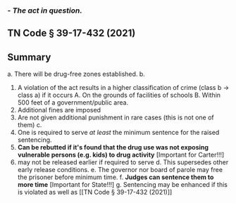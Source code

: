 ### *- The act in question.*

## TN Code § 39-17-432 (2021) 
## Summary

a. There will be drug-free zones established.
b. 
1. A violation of the act results in a higher classification of crime (class b -> class a) if it occurs
	A. On the grounds of facilities of schools
	B. Within 500 feet of a government/public area.
2. Additional fines are imposed
3. Are not given additional punishment in rare cases (this is not one of them)
c. 
1. One is required to serve *at least* the minimum sentence for the raised sentencing.
2. **Can be rebutted if it's found that the drug use was not exposing vulnerable persons (e.g. kids) to drug activity** [Important for Carter!!!]
3. may not be released earlier if required to serve
d. This supersedes other early release conditions.
e. The governor nor board of parole may free the prisoner before minimum time.
f. **Judges can sentence them to more time** [Important for State!!!]
g. Sentencing may be enhanced if this is violated as well as [[TN Code § 39-17-432 (2021)]] 